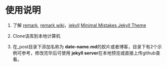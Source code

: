 # 使用说明
 
1. 了解 [remark](http://remarkjs.com), [remark wiki](https://github.com/gnab/remark/wiki)，[jekyll](http://jekyll.com.cn/) [Minimal Mistakes Jekyll Theme](https://mmistakes.github.io/minimal-mistakes/)

2. Clone该库到本地计算机

3. 在_post目录下添加名称为 **date-name.md**的胶片或者博客，目录下有2个示例可参考，修改完毕后可使用 **jekyll server**在本地预览或直接上传github查看。






